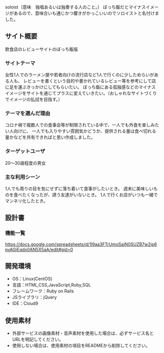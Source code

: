 ### <soloist>
soloist｛意味　独唱あるいは独奏する人のこと。｝
ぼっち飯だとマイナスイメージがあるので、意味合いも通じかつ響きがかっこいいのでソロイストと名付けました。
## サイト概要
飲食店のレビューサイトのぼっち飯版

### サイトテーマ
女性1人でのラーメン屋や若者向けの流行店など1人で行くのに少しためらいがある人も、
レビューを書くという目的や書かれているレビュー等を参考にして店に足を運ぶきっかけにしてもらいたい。
ぼっち飯にある孤独感などのマイナスイメージをサイトを通じてプラスに変えていきたい。（おしゃれなサイトづくりでイメージの払拭を目指す。）


### テーマを選んだ理由
コロナ禍で複数人での食事会等が制限されている中で、一人でも外食を楽しみたい人向けに、
一人でも入りやすい雰囲気かどうか、提供される量は食べ切れる量かなどを共有できればと思い作成しました。

### ターゲットユーザ
20〜30歳程度の男女

### 主な利用シーン
1人でも周りの目を気にせずに落ち着いて食事がしたいとき。
週末に美味しいものを食べたくなったが、誘う友達がいないとき。
1人で行くお店がいつも一緒でマンネリ化したとき。

## 設計書

### 機能一覧
https://docs.google.com/spreadsheets/d/1l9aa3FTrUmoSajN0SUZB7w2ip6pvAGjEqdx0AN5X5aA/edit#gid=0

## 開発環境
- OS：Linux(CentOS)
- 言語：HTML,CSS,JavaScript,Ruby,SQL
- フレームワーク：Ruby on Rails
- JSライブラリ：jQuery
- IDE：Cloud9

## 使用素材
- 外部サービスの画像素材・音声素材を使用した場合は、必ずサービス名とURLを明記してください。
- 使用しない場合は、使用素材の項目をREADMEから削除してください。